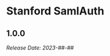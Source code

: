 # Stanford SamlAuth

1.0.0
--------------------------------------------------------------------------------
_Release Date: 2023-##-##_
